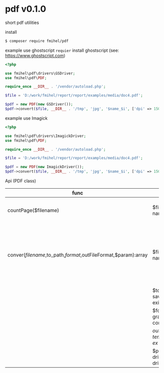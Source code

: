 # pdf v0.1.0

short pdf utilities

install
```bash
$ composer require fmihel/pdf
```

example use ghostscript ```requier``` install ghostscript (see: https://www.ghostscript.com)

```php
<?php

use fmihel\pdf\drivers\GSDriver;
use fmihel\pdf\PDF;

require_once __DIR__ . '/vendor/autoload.php';

$file = 'D:/work/fmihel/report/report/examples/media/doc4.pdf';

$pdf = new PDF(new GSDriver());
$pdf->convert($file, __DIR__ . '/tmp', 'jpg', '$name_$i', ['dpi' => 150]);

```
example use Imagick

```php
<?php

use fmihel\pdf\drivers\ImagickDriver;
use fmihel\pdf\PDF;

require_once __DIR__ . '/vendor/autoload.php';

$file = 'D:/work/fmihel/report/report/examples/media/doc4.pdf';

$pdf = new PDF(new ImagickDriver());
$pdf->convert($file, __DIR__ . '/tmp', 'jpg', '$name_$i', ['dpi' => 150]);

```


Api (PDF class)

|func|params|notes|
|---|---|---|
|countPage($filename)|$filename - pdf file name|return count page in pdf file|
|conver($filename,$to_path,$format,$outFileFormat,$param):array|$filename - pdf file name|convert pdf file to  graph file format, return list of created files|
||$to_path - dir to save result (must exists!!)||
||$format - format out graph file ( commonly  'jpg')||
||$outFileFormat - template out filename , ex: 'new-$name-$i'||
||$param - addition driver format (see driver) ||